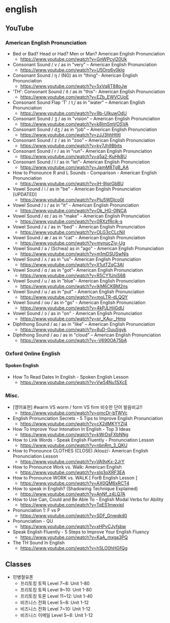 # english
## YouTube
### American English Pronunciation
* Bed or Bad? Head or Had? Men or Man? American English Pronunciation
  * https://www.youtube.com/watch?v=GnWPcvI20Uk
* Consonant Sound / v / as in "very" – American English Pronunciation
  * https://www.youtube.com/watch?v=U5Oro6v0klg
* Consonant Sound / ŋ / (NG) as in "thing"- American English Pronunciation
  * https://www.youtube.com/watch?v=5xVq8T88oJw
* 'TH': Consonant Sound / ð / as in "this"- American English Pronunciation
  * https://www.youtube.com/watch?v=EZb_EWVCUoE
* Consonant Sound Flap 'T' / t̬ / as in "water" – American English Pronunciation
  * https://www.youtube.com/watch?v=9b-UIkuwOdU
* Consonant Sound / ʒ / as in "vision" – American English Pronunciation
  * https://www.youtube.com/watch?v=k8ImSmVOSVA
* Consonant Sound / dʒ / as in "job" – American English Pronunciation
  * https://www.youtube.com/watch?v=zJJ3hhHtjtI
* Consonant Sound / z / as in "zoo" – American English Pronunciation
  * https://www.youtube.com/watch?v=ky7Jh9Bbjts
* Consonant Sound / r / as in "run"- American English Pronunciation
  * https://www.youtube.com/watch?v=q5a2-KuHkBU
* Consonant Sound / l / as in "let"- American English Pronunciation
  * https://www.youtube.com/watch?v=JamM8TgB_AA
* How to Pronounce R and L Sounds - Comparison - American English Pronunciation
  * https://www.youtube.com/watch?v=iH-9lqrGbBU
* Vowel Sound / i / as in "be" - American English Pronunciation [UPDATED]
  * https://www.youtube.com/watch?v=PIu5WDIco0I
* Vowel Sound / ɪ / as in "it" - American English Pronunciation
  * https://www.youtube.com/watch?v=Ok_HG-0lNCA
* Vowel Sound / eɪ / as in "make" - American English Pronunciation
  * https://www.youtube.com/watch?v=0RXzfRcjk-s
* Vowel Sound / ɛ / as in "bed" - American English Pronunciation
  * https://www.youtube.com/watch?v=OLG3cCLcNiI
* Vowel Sound / æ / as in "cat" - American English Pronunciation
  * https://www.youtube.com/watch?v=mynucZiy-Ug
* Vowel Sound / ə / (Schwa) as in "ago" - American English Pronunciation
  * https://www.youtube.com/watch?v=m1mDSUSwNls
* Vowel Sound / ʌ / as in "us"- American English Pronunciation
  * https://www.youtube.com/watch?v=X1utTZqC3AI
* Vowel Sound / ɑ / as in "got"- American English Pronunciation
  * https://www.youtube.com/watch?v=R5CY1UniS68
* Vowel Sound / u / as in "blue"- American English Pronunciation
  * https://www.youtube.com/watch?v=lkM6CKBM2ns
* Vowel Sound / ʊ / as in "put" - American English Pronunciation
  * https://www.youtube.com/watch?v=moLTR-dLQQY
* Vowel Sound / oʊ / as in "go" - American English Pronunciation
  * https://www.youtube.com/watch?v=4kPJLHiiGdU
* Vowel Sound / ɔ / as in "on" - American English Pronunciation
  * https://www.youtube.com/watch?v=pr_KAu-_Hmo
* Diphthong Sound / aɪ / as in "like" – American English Pronunciation
  * https://www.youtube.com/watch?v=8uD-GuuSgyk
* Diphthong Sound / aʊ / as in "cloud" – American English Pronunciation
  * https://www.youtube.com/watch?v=-V690OA75bA

### Oxford Online English
#### Spoken English
* How To Read Dates In English - Spoken English Lesson
  * https://www.youtube.com/watch?v=Vw54Nu1SXcE

### Misc.
* [영어표현] #warm VS worm / form VS firm 비슷한 단어 발음비교!!
  * https://www.youtube.com/watch?v=omcDr-bTWVc
* English Pronunciation Secrets - 5 Tips to Improve English Pronunciation
  * https://www.youtube.com/watch?v=cX2dMKYYZI4
* How To Improve Your Intonation In English - Top 3 Ideas
  * https://www.youtube.com/watch?v=kWrDsFXbNNg
* How to Link Words - Speak English Fluently - Pronunciation Lesson
  * https://www.youtube.com/watch?v=nbnRm_3_QKU
* How to Pronounce CLOTHES (CLOSE) /kloʊz/- American English Pronunciation Lesson
  * https://www.youtube.com/watch?v=VA9xKx-2JrY
* How to Pronounce Work vs. Walk: American English
  * https://www.youtube.com/watch?v=slq3oXRF3EA
* How to Pronounce WORK vs. WALK [ ForB English Lesson ]
  * https://www.youtube.com/watch?v=AX0QM6xRCT4
* How to speak in English? (Shadowing Technique Explained)
  * https://www.youtube.com/watch?v=AnNf_z4LQ7A
* How to Use Can, Could and Be Able To - English Modal Verbs for Ability
  * https://www.youtube.com/watch?v=TqES1mwxjpI
* Pronunciation 1: F vs P
  * https://www.youtube.com/watch?v=SDF_Gnwqkd0
* Pronunciation - QU
  * https://www.youtube.com/watch?v=xHPvCJyfsbw
* Speak English Fluently - 5 Steps to Improve Your English Fluency
  * https://www.youtube.com/watch?v=KaA_mxga3PQ
* The TH Sound In English
  * https://www.youtube.com/watch?v=h5LO0hHGfQg

## Classes
* 민병철유폰
  * 프리토킹 토픽 Level 7~8: Unit 1-80
  * 프리토킹 토픽 Level 9~10: Unit 1-80
  * 프리토킹 토론 Level 11~12: Unit 1-40
  * 비즈니스 전화 Level 5~8: Unit 1-12
  * 비즈니스 전화 Level 7~10: Unit 1-12
  * 비즈니스 이메일 Level 5~8: Unit 1-12

